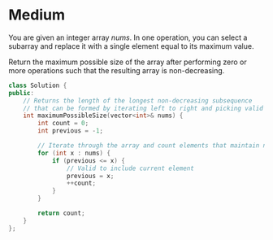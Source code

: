 # Medium

You are given an integer array $nums$. In one operation, you can select a subarray and replace it with a single element equal to its maximum value.

Return the maximum possible size of the array after performing zero or more operations such that the resulting array is non-decreasing.

```cpp
class Solution {
public:
    // Returns the length of the longest non-decreasing subsequence
    // that can be formed by iterating left to right and picking valid elements.
    int maximumPossibleSize(vector<int>& nums) {
        int count = 0;
        int previous = -1;

        // Iterate through the array and count elements that maintain non-decreasing order
        for (int x : nums) {
            if (previous <= x) {
                // Valid to include current element
                previous = x;
                ++count;
            }
        }

        return count;
    }
};
```
